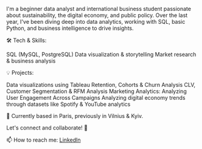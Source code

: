 I'm a beginner data analyst and international business student passionate about sustainability, the digital economy, and public policy. Over the last year, I've been diving deep into data analytics, working with SQL, basic Python, and business intelligence to drive insights.

🛠 Tech & Skills:

SQL (MySQL, PostgreSQL)
Data visualization & storytelling
Market research & business analysis

💡 Projects:

Data visualizations using Tableau
Retention, Cohorts & Churn Analysis
CLV, Customer Segmentation & RFM Analysis
Marketing Analytics: Analyzing User Engagement Across Campaigns
Analyzing digital economy trends through datasets like Spotify & YouTube analytics

📍 Currently based in Paris, previously in Vilnius & Kyiv.

Let's connect and collaborate! 🚀

📫 How to reach me: [LinkedIn](https://linkedin.com/in/danylokubrak)


<!--
**restinframe/restinframe** is a ✨ _special_ ✨ repository because its `README.md` (this file) appears on your GitHub profile.

Here are some ideas to get you started:

- 🔭 I’m currently working on ...
- 🌱 I’m currently learning ...
- 👯 I’m looking to collaborate on ...
- 🤔 I’m looking for help with ...
- 💬 Ask me about ...
- 📫 How to reach me: ...
- 😄 Pronouns: ...
- ⚡ Fun fact: ...
-->
